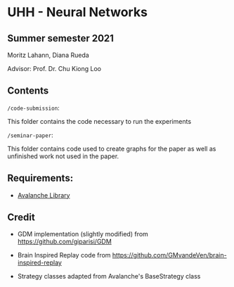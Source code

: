 # UHH - Neural Networks

## Summer semester 2021

Moritz Lahann, Diana Rueda

Advisor: Prof. Dr. Chu Kiong Loo

## Contents

`/code-submission`:

This folder contains the code necessary to run the experiments

`/seminar-paper`:

This folder contains code used to create graphs for the paper as well as unfinished work not used in the paper.

## Requirements:

* [Avalanche Library](https://avalanche.continualai.org/getting-started/how-to-install)

## Credit

* GDM implementation (slightly modified) from https://github.com/giparisi/GDM

* Brain Inspired Replay code from https://github.com/GMvandeVen/brain-inspired-replay

* Strategy classes adapted from Avalanche's BaseStrategy class
